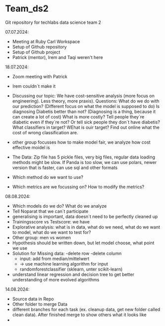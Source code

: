 # Team_ds2
Git repository for techlabs data science team 2

07.07.2024:
 - Meeting at Ruby Carl Workspace
 - Setup of Github repository
 - Setup of Github project
 - Patrick (mentor), Irem and Taqi weren't here

18.07.2024:
 - Zoom meeting with Patrick
 - Irem couldn´t make it
 - Discussing our topic:
    We have cost-sensitive analysis (more focus on engineering). Less theory, more praxis).
    Questions:
     What do we do with our prediction? (Different focus on what the model is supposed to do)
     Is diagnosing Diabetis better than not? (Diagnosing is a thing, because it can create a lot of cost)
     What is more costly? Tell people they´re diabetic even if they´re not? Or tell sick people they don´t have diabetis?
     What classifiers in target? WEhat is ouir target? Find out online what the cost of wrong classification are.

  - other group focusses how to make model fair, we analyze how cost effective moidel is
  - The Data:
     Zip file has 5 pickle files, very big files, regular data loading methods might be slow. If Panda is too slow, we can use polars, newer version that is faster, can use sql and other formats       
  - Which method do we want to use?
  - Which metrics are we focussing on? How to modify the metrics?

08.08.2024:
  -  Which models do we do? What do we analyze
  -  Tell Noparat that we can´t participate
  -  generalising is important, data doesn´t need to be perfectly cleaned up
  -  Trainingsscore vs Testscore: we have
  -  Explorative analysis: what is in data, what do we need, what do we want to model, what do we want to test for?
  -  Other group: men vs women
  -  Hypothesis should be written down, but let model choose, what point we use
  -  Solution for Missing data:
      -delete row
      -delete column
      - input: add from median/mittelwert 
      -    -> use machine learning algorithm for input
      -   randomforestclassifier  (sklearn, unter scikit-learn)
   - understand linear regression and decision tree to get better understanding of more evolved algorithms

   14.08.2024:
   - Source data in Repo
   - Other folder to merge Data 
   - different branches for each task (ex. cleanup data, get new folder called clean data). After finished merge to show others what it looks like
   - 
        

